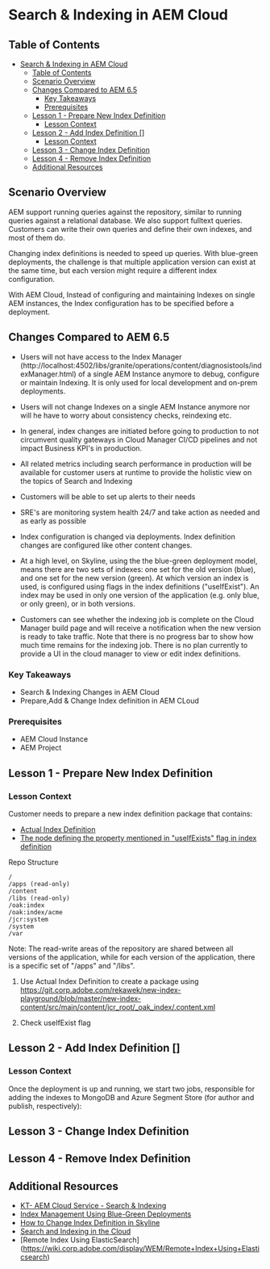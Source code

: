 # Search & Indexing in AEM Cloud 

## Table of Contents
- [Search & Indexing in AEM Cloud](#search--indexing-in-aem-cloud)
  - [Table of Contents](#table-of-contents)
  - [Scenario Overview](#scenario-overview)
  - [Changes Compared to AEM 6.5](#changes-compared-to-aem-65)
    - [Key Takeaways](#key-takeaways)
    - [Prerequisites](#prerequisites)
  - [Lesson 1 - Prepare New Index Definition](#lesson-1---prepare-new-index-definition)
    - [Lesson Context](#lesson-context)
  - [Lesson 2 - Add Index Definition []](#lesson-2---add-index-definition)
    - [Lesson Context](#lesson-context-1)
  - [Lesson 3 - Change Index Definition](#lesson-3---change-index-definition)
  - [Lesson 4 - Remove Index Definition](#lesson-4---remove-index-definition)
  - [Additional Resources](#additional-resources)

## Scenario Overview
AEM support running queries against the repository, similar to running queries against a relational database. We also support fulltext queries. Customers can write their own queries and define their own indexes, and most of them do.

Changing index definitions is needed to speed up queries. With blue-green deployments,
the challenge is that multiple application version can exist at the same time, but each
version might require a different index configuration.

With AEM Cloud, Instead of configuring and maintaining Indexes on single AEM instances, the Index configuration has to be specified before a deployment.


## Changes Compared to AEM 6.5

* Users will not have access to the Index Manager (http://localhost:4502/libs/granite/operations/content/diagnosistools/indexManager.html) of a single AEM Instance anymore to debug, configure or maintain Indexing. It is only used for local development and on-prem deployments.


* Users will not change Indexes on a single AEM Instance anymore nor will he have to worry about consistency checks, reindexing etc.

* In general, index changes are initiated before going to production to not circumvent quality gateways in Cloud Manager CI/CD pipelines and not impact Business KPI's in production.

* All related metrics including search performance in production will be available for customer users at runtime to provide the holistic view on the topics of Search and Indexing

* Customers will be able to set up alerts to their needs 

* SRE's are monitoring system health 24/7 and take action as needed and as early as possible

* Index configuration is changed via deployments. Index definition changes are configured like other content changes.

* At a high level, on Skyline, using the the blue-green deployment model, means there are two sets of indexes: one set for the old version (blue), and one set for the new version (green). At which version an index is used, is configured using flags in the index definitions ("useIfExist"). An index may be used in only one version of the application (e.g. only blue, or only green), or in both versions. 
  
* Customers can see whether the indexing job is complete on the Cloud Manager build page and will receive a notification when the new version is ready to take traffic. Note that there is no progress bar to show how much time remains for the indexing job. There is no plan currently to provide a UI in the cloud manager to view or edit index definitions.

### Key Takeaways

* Search & Indexing Changes in AEM Cloud 
* Prepare,Add & Change Index definition in AEM CLoud

### Prerequisites

* AEM Cloud Instance
* AEM Project

## Lesson 1 - Prepare New Index Definition

### Lesson Context
Customer needs to prepare a new index definition package that contains:
* [Actual Index Definition](https://git.corp.adobe.com/rekawek/new-index-playground/blob/master/new-index-content/src/main/content/jcr_root/_oak_index/.content.xml)
* [The node defining the property mentioned in "useIfExists" flag in index definition](https://git.corp.adobe.com/rekawek/new-index-playground/blob/master/new-index-content/src/main/content/jcr_root/libs/indexes/.content.xml)


Repo Structure
```
/
/apps (read-only)
/content
/libs (read-only)
/oak:index
/oak:index/acme
/jcr:system
/system
/var

```
Note: The read-write areas of the repository are shared between all versions of the application, while for each version of the application, there is a specific set of "/apps" and "/libs".

1. Use Actual Index Definition to create a package using https://git.corp.adobe.com/rekawek/new-index-playground/blob/master/new-index-content/src/main/content/jcr_root/_oak_index/.content.xml
   
2. Check useIfExist flag 



## Lesson 2 - Add Index Definition []
 
### Lesson Context
Once the deployment is up and running, we start two jobs, responsible for adding the indexes to MongoDB and Azure Segment Store (for author and publish, respectively):
## Lesson 3 - Change Index Definition
## Lesson 4 - Remove Index Definition




## Additional Resources
* [KT- AEM Cloud Service - Search & Indexing]([LinkURL](https://wiki.corp.adobe.com/pages/viewpage.action?pageId=1670728789))
* [Index Management Using Blue-Green Deployments](https://wiki.corp.adobe.com/x/M0dOWw)
* [How to Change Index Definition in Skyline](https://wiki.corp.adobe.com/display/WEM/How+to+Change+Index+Definitions+in+Skyline)
* [Search and Indexing in the Cloud](https://wiki.corp.adobe.com/display/WEM/Search+and+Indexing+in+the+Cloud)
* [Remote Index Using ElasticSearch] (https://wiki.corp.adobe.com/display/WEM/Remote+Index+Using+Elasticsearch)